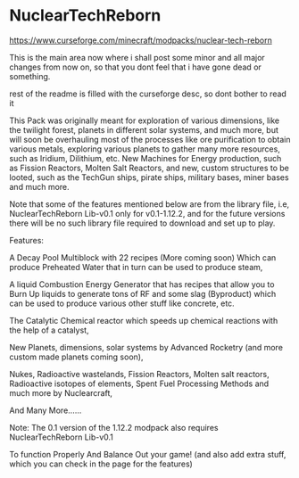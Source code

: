 # NuclearTechReborn

https://www.curseforge.com/minecraft/modpacks/nuclear-tech-reborn

This is the main area now where i shall post some minor and all major changes from now on,
so that you dont feel that i have gone dead or something.

rest of the readme is filled with the curseforge desc, so dont bother to read it

This Pack was originally meant for exploration of various dimensions,
like the twilight forest, planets in different solar systems, and much more,
but will soon be overhauling most of the processes like ore purification to obtain various metals,
exploring various planets to gather many more resources, such as Iridium, Dilithium, etc.
New Machines for Energy production, such as Fission Reactors, Molten Salt Reactors,
and new, custom structures to be looted, such as the TechGun ships, pirate ships, military bases, miner bases and much more.

Note that some of the features mentioned below are from the library file, i.e, NuclearTechReborn Lib-v0.1 only for v0.1-1.12.2,
and for the future versions there will be no such library file required to download and set up to play.

Features:

 

A Decay Pool Multiblock with 22 recipes (More coming soon) Which can produce Preheated Water that in turn can be used to produce steam,


A liquid Combustion Energy Generator that has recipes that allow you to Burn Up liquids to generate tons of RF and some slag (Byproduct) which can be used to produce various other stuff like concrete, etc.

 

The Catalytic Chemical reactor which speeds up chemical reactions with the help of a catalyst,

 

New Planets, dimensions, solar systems by Advanced Rocketry (and more custom made planets coming soon),

 

Nukes, Radioactive wastelands, Fission Reactors, Molten salt reactors, Radioactive isotopes of elements, Spent Fuel Processing Methods and much more by Nuclearcraft,

 

And Many More......

Note: The 0.1 version of the 1.12.2 modpack also requires NuclearTechReborn Lib-v0.1

To function Properly And Balance Out your game! (and also add extra stuff, which you can check in the page for the features)
